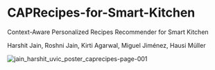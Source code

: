 # CAPRecipes-for-Smart-Kitchen

Context-Aware Personalized Recipes Recommender for Smart Kitchen

Harshit Jain, Roshni Jain, Kirti Agarwal, Miguel Jiménez, Hausi Müller


![jain_harshit_uvic_poster_caprecipes-page-001](https://cloud.githubusercontent.com/assets/12688533/22579540/c07df1e6-e985-11e6-9a95-2e0ec67a90b6.jpg)

